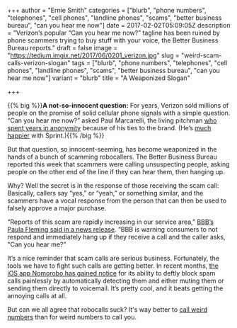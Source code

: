 +++
author = "Ernie Smith"
categories = ["blurb", "phone numbers", "telephones", "cell phones", "landline phones", "scams", "better business bureau", "can you hear me now"]
date = 2017-02-02T05:09:05Z
description = "Verizon’s popular “Can you hear me now?” tagline has been ruined by phone scammers trying to buy stuff with your voice, the Better Business Bureau reports."
draft = false
image = "https://tedium.imgix.net/2017/06/0201_verizon.jpg"
slug = "weird-scam-calls-verizon-slogan"
tags = ["blurb", "phone numbers", "telephones", "cell phones", "landline phones", "scams", "better business bureau", "can you hear me now"]
variant = "blurb"
title = "A Weaponized Slogan"

+++



{{% big %}}**A not-so-innocent question:** For years, Verizon sold millions of people on the promise of solid cellular phone signals with a simple question. “Can you hear me now?” asked Paul Marcarelli, the living pitchman [who spent years in anonymity](https://www.theatlantic.com/magazine/archive/2011/05/hear-me-now/308449/) because of his ties to the brand. (He’s [much happier](http://www.usatoday.com/story/tech/columnist/baig/2016/06/05/verizons-can-you-hear-me-now-guy-now-sprint/85458446/) with Sprint.){{% /big %}}

But that question, so innocent-seeming, has become weaponized in the hands of a bunch of scamming robocallers. The Better Business Bureau reported this week that scammers were calling unsuspecting people, asking people on the other end of the line if they can hear them, then hanging up.

Why? Well the secret is in the response of those receiving the scam call: Basically, callers say “yes,” or “yeah,” or something similar, and the scammers have a vocal response from the person that can then be used to falsely approve a major purchase.

“Reports of this scam are rapidly increasing in our service area,” [BBB’s Paula Fleming said in a news release](http://www.bbb.org/boston/news-events/bbb-scam-alerts/2017/01/beware-the-can-you-hear-me-scam/). “BBB is warning consumers to not respond and immediately hang up if they receive a call and the caller asks, "Can you hear me?”

It’s a nice reminder that scam calls are serious business. Fortunately, the tools we have to fight such calls are getting better. In recent months, [the iOS app Nomorobo has gained notice](https://itunes.apple.com/us/app/nomorobo-robocall-blocking/id1134727588?mt=8&at=1001l8MK) for its ability to deftly block spam calls painlessly by automatically detecting them and either muting them or sending them directly to voicemail. It’s pretty cool, and it beats getting the annoying calls at all.

But can we all agree that robocalls suck? It's way better to [call weird numbers](http://tedium.co/2016/07/05/weird-telephone-numbers/) than for weird numbers to call you.